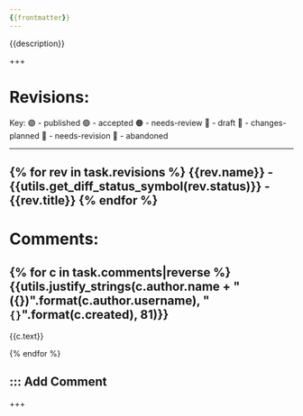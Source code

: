 ```yaml
---
{{frontmatter}}
---
```


{{description}}

+++

Revisions:
================================================================================

Key: 🟣 - published        🟢 - accepted         🟠 - needs-review     🔵 - draft
     🔴 - changes-planned  🔨 - needs-revision   🛫 - abandoned


--------------------------------------------------------------------------------
{% for rev in task.revisions %}
{{rev.name}} - {{utils.get_diff_status_symbol(rev.status)}} - {{rev.title}}
{% endfor %}
--------------------------------------------------------------------------------

Comments:
================================================================================

{% for c in task.comments|reverse %}
{{utils.justify_strings(c.author.name + " ({})".format(c.author.username), "`{}`".format(c.created), 81)}}
--------------------------------------------------------------------------------

{{c.text}}

{% endfor %}

::: Add Comment
--------------------------------------------------------------------------------


+++
